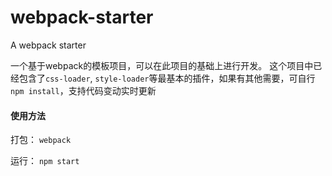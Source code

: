 # webpack-starter
A webpack starter

一个基于webpack的模板项目，可以在此项目的基础上进行开发。
这个项目中已经包含了`css-loader`, `style-loader`等最基本的插件，如果有其他需要，可自行`npm install`，支持代码变动实时更新

#### 使用方法
打包：
`webpack`

运行：
`npm start`
